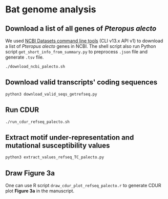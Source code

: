 # Bat genome analysis

## Download a list of all genes of *Pteropus alecto*
We used [NCBI Datasets command line tools](https://www.ncbi.nlm.nih.gov/datasets/docs/v2/download-and-install/) (CLI v13.x API v1) to download a list of *Pteropus alecto* genes in NCBI. The shell script also run Python script `get_short_info_from_summary.py` to preprocess `.json` file and generate `.tsv` file. 
```console
./download_ncbi_palecto.sh
``` 

## Download valid transcripts' coding sequences
```console
python3 download_valid_seqs_getrefseq.py
```

## Run CDUR
```console
./run_cdur_refseq_palecto.sh
```

## Extract motif under-representation and mutational susceptibility values
```consoel
python3 extract_values_refseq_TC_palecto.py
```

## Draw Figure 3a
One can use R script `draw_cdur_plot_refseq_palecto.r` to generate CDUR plot **Figure 3a** in the manuscript.
